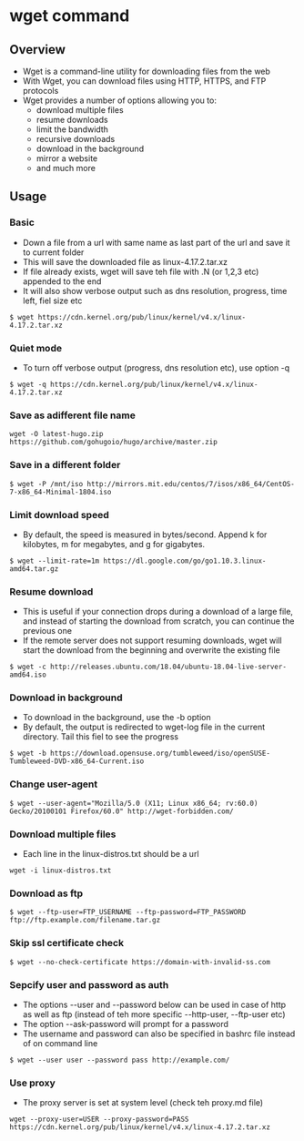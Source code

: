 # wget command

## Overview
* Wget is a command-line utility for downloading files from the web
* With Wget, you can download files using HTTP, HTTPS, and FTP protocols
* Wget provides a number of options allowing you to:
  * download multiple files
  * resume downloads
  * limit the bandwidth
  * recursive downloads
  * download in the background
  * mirror a website
  * and much more

## Usage

### Basic
* Down a file from a url with same name as last part of the url and save it to current folder
* This will save the downloaded file as linux-4.17.2.tar.xz
* If file already exists, wget will save teh file with .N (or 1,2,3 etc) appended to the end
* It will also show verbose output such as dns resolution, progress, time left, fiel size etc
```
$ wget https://cdn.kernel.org/pub/linux/kernel/v4.x/linux-4.17.2.tar.xz
```
### Quiet mode
* To turn off verbose output (progress, dns resolution etc), use option -q
```
$ wget -q https://cdn.kernel.org/pub/linux/kernel/v4.x/linux-4.17.2.tar.xz
```
### Save as adifferent file name
```
wget -O latest-hugo.zip https://github.com/gohugoio/hugo/archive/master.zip
```
### Save in a different folder
```
$ wget -P /mnt/iso http://mirrors.mit.edu/centos/7/isos/x86_64/CentOS-7-x86_64-Minimal-1804.iso
```
### Limit download speed
*  By default, the speed is measured in bytes/second. Append k for kilobytes, m for megabytes, and g for gigabytes.
```
$ wget --limit-rate=1m https://dl.google.com/go/go1.10.3.linux-amd64.tar.gz
```
### Resume download
* This is useful if your connection drops during a download of a large file, and instead of starting the download from scratch, you can continue the previous one
* If the remote server does not support resuming downloads, wget will start the download from the beginning and overwrite the existing file
```
$ wget -c http://releases.ubuntu.com/18.04/ubuntu-18.04-live-server-amd64.iso
```
### Download in background
* To download in the background, use the -b option
* By default, the output is redirected to wget-log file in the current directory. Tail this fiel to see the progress
```
$ wget -b https://download.opensuse.org/tumbleweed/iso/openSUSE-Tumbleweed-DVD-x86_64-Current.iso
```
### Change user-agent
```
$ wget --user-agent="Mozilla/5.0 (X11; Linux x86_64; rv:60.0) Gecko/20100101 Firefox/60.0" http://wget-forbidden.com/
```
### Download multiple files
* Each line in the linux-distros.txt should be a url
```
wget -i linux-distros.txt
```
### Download as ftp
```
$ wget --ftp-user=FTP_USERNAME --ftp-password=FTP_PASSWORD ftp://ftp.example.com/filename.tar.gz
```
### Skip ssl certificate check
```
$ wget --no-check-certificate https://domain-with-invalid-ss.com
```
### Sepcify user and password as auth
* The options --user and --password below can be used in case of http as well as ftp (instead of teh more specific --http-user, --ftp-user etc)
* The option --ask-password will prompt for a password
* The username and password can also be specified in bashrc file instead of on command line
```
$ wget --user user --password pass http://example.com/
```
### Use proxy
* The proxy server is set at system level (check teh proxy.md file)
```
wget --proxy-user=USER --proxy-password=PASS https://cdn.kernel.org/pub/linux/kernel/v4.x/linux-4.17.2.tar.xz
```





